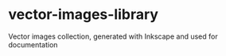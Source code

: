 # vector-images-library
Vector images collection, generated with Inkscape and used for documentation
